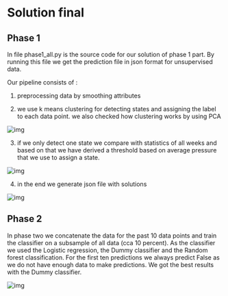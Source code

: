 # Solution final

## Phase 1
In file phase1_all.py is the source code for our solution of phase 1 part.
By running this file we get the prediction file in json format for unsupervised data.

Our pipeline consists of :

1. preprocessing data by smoothing attributes

2. we use k means clustering for detecting states and assigning the label to each data point. we also checked how clustering works by using PCA

![img](https://lh5.googleusercontent.com/_19GPD0YlDJ5O9Dc447Al4F6RaG4kgBVRsuojwRVnAriOaW7lKdPkE1v3AWikzwksR6dNIXgJrIKBlcJhUwPl6LNm8bUNJRMKAJEcGTVAz25AtKuFDE5LlFvv0z0ORvdyfLvn8rACkPU)

3. if we only detect one state we compare with statistics of all weeks and based on that we have derived a threshold based on average pressure that we use to assign a state.

![img](https://lh3.googleusercontent.com/xCqWWWW3JGS_UuUK8bzIu7UPjVOhE3KhSzRMHN_qolAk2lO_PC1u6NFPoKttEouNO791usfBiIcNF2xeT2dcrDdkF5MRckYzST2DiXgMky8yxFkUpnn8frFSLa6ca9r4RL08kErIvpYf)

4. in the end we generate json file with solutions

![img](https://lh5.googleusercontent.com/PkBq1Qf4ImggnH6BJTYfWMcVPz7c8a1WTTC3l5Cgd8lwxL0nRrtOwpHAyOzCBdT0USjBsK_VfGYeC7fWkpfPbHrEvPrpVcJNz0RnGcJfP2xrYB_mTvU3JoEsjH5t48vZeEU_-9e6ViGu)

## Phase 2
In phase two we concatenate the data for the past 10 data points and train the classifier on a subsample of all data (cca 10 percent). As the classifier we used the Logistic regression, the Dummy classifier and the Random forest classification. For the first ten predictions we always predict False as we do not have enough data to make predictions. We got the best results with the Dummy classifier.



![img](https://lh5.googleusercontent.com/4xpuzU6dUPwMW0sUAER3LblyndhSogL5SOie0w5oHdID2-vrrBHNXWTVyZtcU_EDSCD5WCjSqys6cDhfxB1CxSlXrEAHM4ZzQSMrJ4F4Ofb9fiHk0Ynf2p8FgxiulUDTfnUzrtVCQSp4)